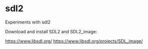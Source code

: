 # sdl2
Experiments with sdl2

Download and install SDL2 and SDL2_image:

https://www.libsdl.org/
https://www.libsdl.org/projects/SDL_image/


